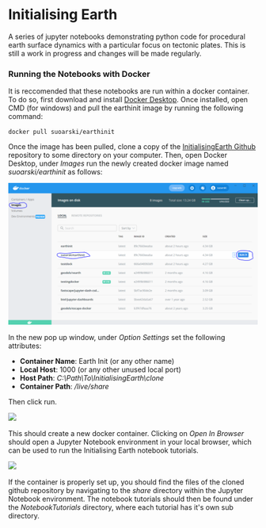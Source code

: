 # Initialising Earth
A series of jupyter notebooks demonstrating python code for procedural earth surface dynamics with a particular focus on tectonic plates. This is still a work in progress and changes will be made regularly.


### Running the Notebooks with Docker

It is reccomended that these notebooks are run within a docker container. To do so, first download and install [Docker Desktop](https://www.docker.com/). Once installed, open CMD (for windows) and pull the earthinit image by running the following command:

```
docker pull suoarski/earthinit
```

Once the image has been pulled, clone a copy of the [InitialisingEarth Github](https://github.com/suoarski/InitialisingEarth) repository to some directory on your computer. Then, open Docker Desktop, under *Images* run the newly created docker image named *suoarski/earthinit* as follows:

![SomeText](Images/Docker1.PNG?raw=true "Title")

In the new pop up window, under *Option Settings* set the following attributes:

- **Container Name**: Earth Init (or any other name)
- **Local Host**: 1000 (or any other unused local port)
- **Host Path**: *C:\Path\To\InitialisingEarth\clone*
- **Container Path**: */live/share*

Then click run.

<div>
<img src="files/Images/Docker2.png" width="600">
</div>

This should create a new docker container. Clicking on *Open In Browser* should open a Jupyter Notebook environment in your local browser, which can be used to run the Initialising Earth notebook tutorials.

<div>
<img src="files/Images/Docker3.png" width="600">
</div>

If the container is properly set up, you should find the files of the cloned github repository by navigating to the *share* directory within the Jupyter Notebook environment. The notebook tutorials should then be found under the *NotebookTutorials* directory, where each tutorial has it's own sub directory.

